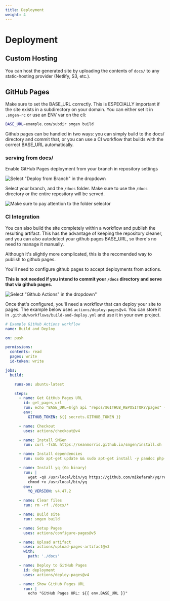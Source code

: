 ```yaml
---
title: Deployment
weight: 4
---
```


# Deployment

## Custom Hosting

You can host the generated site by uploading the contents of `docs/` to any static-hosting provider (Netlify, S3, etc.).

## GitHub Pages

Make sure to set the BASE_URL correctly. This is ESPECIALLY important if the site exists in a subdirectory on your domain. You can either set it in `.smgen-rc` or use an ENV var on the cli:

```bash
BASE_URL=example.com/subdir smgen build
```


Github pages can be handled in two ways: you can simply build to the docs/ directory and commit that, or you can use a CI workflow that builds with the correct BASE_URL automatically.

### serving from docs/

Enable GitHub Pages deployment from your branch in repository settings

![Select "Deploy from Branch" in the dropdown](/github-pages-branch.png)

Select your branch, and the `/docs` folder. Make sure to use the `/docs` directory or the entire repository will be served.

![Make sure to pay attention to the folder selector](/github-pages-select-branch.png)

### CI Integration

You can also build the site completely within a workflow and publish the resulting artifact. This has the advantage of keeping the repository cleaner, and you can also autodetect your github pages BASE_URL, so there's no need to manage it manually.

Although it's slightly more complicated, this is the recomended way to publish to github pages.

You'll need to configure github pages to accept deployments from actions.

**This is not needed if you intend to commit your `/docs` directory and serve that via github pages.**

![Select "Github Actions" in the dropdown"](/github-pages-actions.png)

Once that's configured, you'll need a workflow that can deploy your site to pages. The example below uses `actions/deploy-pages@v4`. You can store it in `.github/workflows/build-and-deploy.yml` and  use it in your own project.

```yaml
# Example GitHub Actions workflow
name: Build and Deploy

on: push

permissions:
  contents: read
  pages: write
  id-token: write

jobs:
  build:

    runs-on: ubuntu-latest

    steps:
      - name: Get GitHub Pages URL
        id: get_pages_url
        run: echo "BASE_URL=$(gh api "repos/$GITHUB_REPOSITORY/pages" --jq '.html_url | rtrimstr("/")')" >> $GITHUB_ENV
        env:
          GITHUB_TOKEN: ${{ secrets.GITHUB_TOKEN }}

      - name: Checkout
        uses: actions/checkout@v4

      - name: Install SMGen
        run: curl -fsSL https://seanmorris.github.io/smgen/install.sh | sudo bash

      - name: Install dependencies
        run: sudo apt-get update && sudo apt-get install -y pandoc php-cli uuid

      - name: Install yq (Go binary)
        run: |
          wget -qO /usr/local/bin/yq https://github.com/mikefarah/yq/releases/download/${{ env.YQ_VERSION }}/yq_linux_amd64
          chmod +x /usr/local/bin/yq
        env:
          YQ_VERSION: v4.47.2

      - name: Clear files
        run: rm -rf ./docs/*

      - name: Build site
        run: smgen build

      - name: Setup Pages
        uses: actions/configure-pages@v5

      - name: Upload artifact
        uses: actions/upload-pages-artifact@v3
        with:
          path: './docs'

      - name: Deploy to GitHub Pages
        id: deployment
        uses: actions/deploy-pages@v4

      - name: Show GitHub Pages URL
        run: |
          echo "GitHub Pages URL: ${{ env.BASE_URL }}"

```

